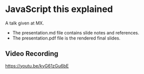 # JavaScript this explained

A talk given at MX.

* The presentation.md file contains slide notes and references.
* The presentation.pdf file is the rendered final slides.

## Video Recording

https://youtu.be/kyG61zGu6bE
